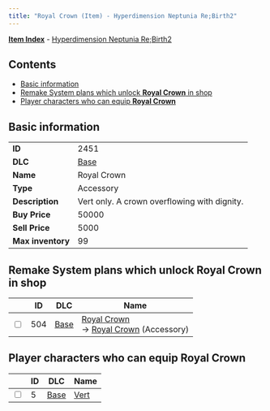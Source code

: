 ```yaml
---
title: "Royal Crown (Item) - Hyperdimension Neptunia Re;Birth2"
---
```


[**Item Index**](/neptunia/rb2/item/index.html) - [Hyperdimension Neptunia Re;Birth2](/neptunia/rb2)

## Contents

- [Basic information](#basic-information)
- [Remake System plans which unlock **Royal Crown** in shop](#remake-system-plans-which-unlock-royal-crown-in-shop)
- [Player characters who can equip **Royal Crown**](#player-characters-who-can-equip-royal-crown)

## Basic information

|   |   |
| -- | -- |
| **ID** | 2451 |
| **DLC** | [Base](/neptunia/rb2/dlc/0-base.html) |
| **Name** | Royal Crown |
| **Type** | Accessory |
| **Description** | Vert only. A crown overflowing with dignity. |
| **Buy Price** | 50000 |
| **Sell Price** | 5000 |
| **Max inventory** | 99 |

## Remake System plans which unlock **Royal Crown** in shop

|    | ID | DLC | Name |
| -- | -- | --- | ---- |
| <input type="checkbox" id="rb2-remake-0-504" class="trackbox" /> | 504 | [Base](/neptunia/rb2/dlc/0-base.html) | [Royal Crown](/neptunia/rb2/remake/0-504-royal-crown.html)<br />→ [Royal Crown](/neptunia/rb2/item/0-2451-royal-crown.html) (Accessory) |

## Player characters who can equip **Royal Crown**

|    | ID | DLC | Name |
| -- | -- | --- | ---- |
| <input type="checkbox" id="rb2-player-0-5" class="trackbox" /> | 5 | [Base](/neptunia/rb2/dlc/0-base.html) | [Vert](/neptunia/rb2/player/0-5-vert.html) |